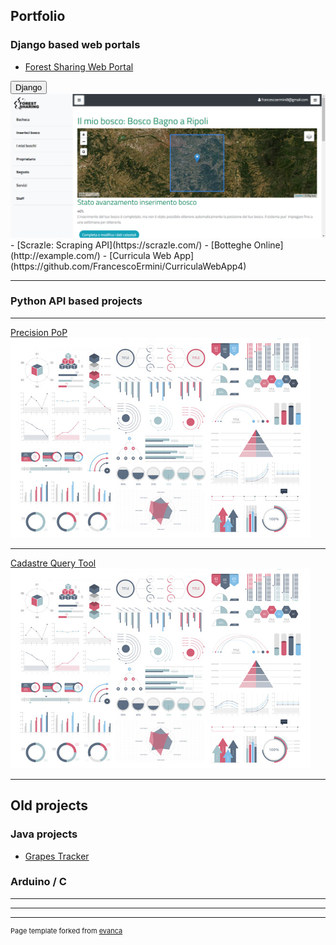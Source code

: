 ## Portfolio

### Django based web portals

- [Forest Sharing Web Portal](https://network.forestsharing.it)
<div class="row">
  <div class="col">
             <button class="btn btn-success">Django</button>
  </div>
</div>
<img src="images/forest_sharing.PNG?raw=true"/>
- [Scrazle: Scraping API](https://scrazle.com/)
- [Botteghe Online](http://example.com/)
- [Curricula Web App](https://github.com/FrancescoErmini/CurriculaWebApp4)

---

### Python API based projects

---
[Precision PoP](/pdf/sample_presentation.pdf)
<img src="images/dummy_thumbnail.jpg?raw=true"/>

---
[Cadastre Query Tool](http://example.com/)
<img src="images/dummy_thumbnail.jpg?raw=true"/>

---
## Old projects

### Java projects
- [Grapes Tracker](http://example.com/)

### Arduino / C

---

---




---
<p style="font-size:11px">Page template forked from <a href="https://github.com/evanca/quick-portfolio">evanca</a></p>
<!-- Remove above link if you don't want to attibute -->
